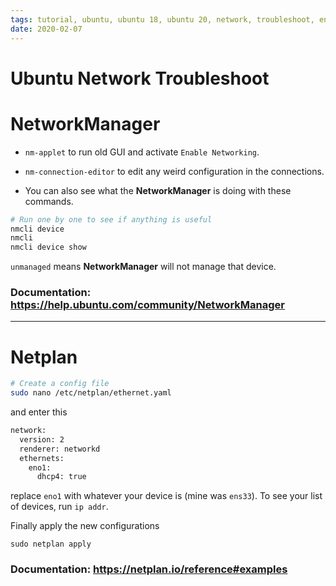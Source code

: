 ```yaml
---
tags: tutorial, ubuntu, ubuntu 18, ubuntu 20, network, troubleshoot, english
date: 2020-02-07
---
```


# Ubuntu Network Troubleshoot

# NetworkManager

- `nm-applet` to run old GUI and activate `Enable Networking`.

- `nm-connection-editor` to edit any weird configuration in the connections.

- You can also see what the **NetworkManager** is doing with these commands.
```bash
# Run one by one to see if anything is useful
nmcli device
nmcli
nmcli device show
```

`unmanaged` means **NetworkManager** will not manage that device.

### Documentation: <https://help.ubuntu.com/community/NetworkManager>

---

# Netplan

```bash
# Create a config file
sudo nano /etc/netplan/ethernet.yaml
```
and enter this
```bash
network:
  version: 2
  renderer: networkd
  ethernets:
    eno1:
      dhcp4: true
```
replace `eno1` with whatever your device is (mine was `ens33`).
To see your list of devices, run `ip addr`.

Finally apply the new configurations

    sudo netplan apply

### Documentation: <https://netplan.io/reference#examples>
